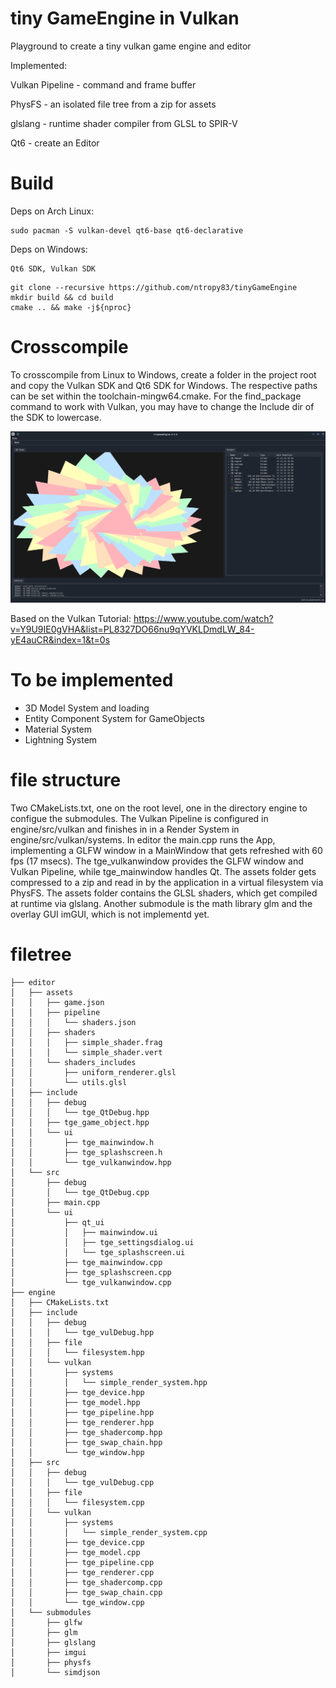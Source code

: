 # tiny GameEngine in Vulkan
Playground to create a tiny vulkan game engine and editor

Implemented:

Vulkan Pipeline - command and frame buffer

PhysFS          - an isolated file tree from a zip for assets

glslang         - runtime shader compiler from GLSL to SPIR-V

Qt6             - create an Editor

# Build
Deps on Arch Linux:
```
sudo pacman -S vulkan-devel qt6-base qt6-declarative
```

Deps on Windows:
```
Qt6 SDK, Vulkan SDK 
```

```
git clone --recursive https://github.com/ntropy83/tinyGameEngine
mkdir build && cd build
cmake .. && make -j${nproc}
```
# Crosscompile
To crosscompile from Linux to Windows, create a folder in the project root and copy the Vulkan SDK and Qt6 SDK for Windows.
The respective paths can be set within the toolchain-mingw64.cmake. For the find_package command to work with Vulkan, you may have to change the Include dir of the SDK to lowercase.

![Vulkan Triangle](https://github.com/ntropy83/tinyGameEngine/blob/main/screenshot_triangle_qt.png?raw=true)

Based on the Vulkan Tutorial: https://www.youtube.com/watch?v=Y9U9IE0gVHA&list=PL8327DO66nu9qYVKLDmdLW_84-yE4auCR&index=1&t=0s

# To be implemented
- 3D Model System and loading
- Entity Component System for GameObjects
- Material System
- Lightning System

# file structure 
Two CMakeLists.txt, one on the root level, one in the directory engine to configue the submodules. 
The Vulkan Pipeline is configured in engine/src/vulkan and finishes in in a Render System in engine/src/vulkan/systems.
In editor the main.cpp runs the App, implementing a GLFW window in a MainWindow that gets refreshed with 60 fps (17 msecs). 
The tge_vulkanwindow provides the GLFW window and Vulkan Pipeline, while tge_mainwindow handles Qt.
The assets folder gets compressed to a zip and read in by the application in a virtual filesystem via PhysFS.
The assets folder contains the GLSL shaders, which get compiled at runtime via glslang.
Another submodule is the math library glm and the overlay GUI imGUI, which is not implementd yet. 

# filetree
```
├── editor
│   ├── assets
│   │   ├── game.json
│   │   ├── pipeline
│   │   │   └── shaders.json
│   │   ├── shaders
│   │   │   ├── simple_shader.frag
│   │   │   └── simple_shader.vert
│   │   └── shaders_includes
│   │       ├── uniform_renderer.glsl
│   │       └── utils.glsl
│   ├── include
│   │   ├── debug
│   │   │   └── tge_QtDebug.hpp
│   │   ├── tge_game_object.hpp
│   │   └── ui
│   │       ├── tge_mainwindow.h
│   │       ├── tge_splashscreen.h
│   │       └── tge_vulkanwindow.hpp
│   └── src
│       ├── debug
│       │   └── tge_QtDebug.cpp
│       ├── main.cpp
│       └── ui
│           ├── qt_ui
│           │   ├── mainwindow.ui
│           │   ├── tge_settingsdialog.ui
│           │   └── tge_splashscreen.ui
│           ├── tge_mainwindow.cpp
│           ├── tge_splashscreen.cpp
│           └── tge_vulkanwindow.cpp
├── engine
│   ├── CMakeLists.txt
│   ├── include
│   │   ├── debug
│   │   │   └── tge_vulDebug.hpp
│   │   ├── file
│   │   │   └── filesystem.hpp
│   │   └── vulkan
│   │       ├── systems
│   │       │   └── simple_render_system.hpp
│   │       ├── tge_device.hpp
│   │       ├── tge_model.hpp
│   │       ├── tge_pipeline.hpp
│   │       ├── tge_renderer.hpp
│   │       ├── tge_shadercomp.hpp
│   │       ├── tge_swap_chain.hpp
│   │       └── tge_window.hpp
│   ├── src
│   │   ├── debug
│   │   │   └── tge_vulDebug.cpp
│   │   ├── file
│   │   │   └── filesystem.cpp
│   │   └── vulkan
│   │       ├── systems
│   │       │   └── simple_render_system.cpp
│   │       ├── tge_device.cpp
│   │       ├── tge_model.cpp
│   │       ├── tge_pipeline.cpp
│   │       ├── tge_renderer.cpp
│   │       ├── tge_shadercomp.cpp
│   │       ├── tge_swap_chain.cpp
│   │       └── tge_window.cpp
│   └── submodules
│       ├── glfw
│       ├── glm
│       ├── glslang
│       ├── imgui
│       ├── physfs
│       └── simdjson
```